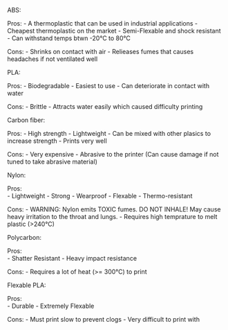 ABS:
                     
  Pros:
     - A thermoplastic that can be used in industrial applications
     - Cheapest thermoplastic on the market
	 - Semi-Flexable and shock resistant
	 - Can withstand temps btwn -20°C to 80°C

  Cons:
     - Shrinks on contact with air
     - Relieases fumes that causes headaches if not ventilated well
	                    
PLA: 
                      
  Pros:
	 - Biodegradable
	 - Easiest to use
	 - Can deteriorate in contact with water

  Cons:
     - Brittle 
     - Attracts water easily which caused difficulty printing
	                    

Carbon fiber:
                           
  Pros:
	 - High strength 
	 - Lightweight
	 - Can be mixed with other plasics to increase strength
     - Prints very well
 
  Cons:
     - Very expensive 
     - Abrasive to the printer (Can cause damage if not tuned to take abrasive material)
                             
 Nylon:
                           
  Pros:                      
     - Lightweight
     - Strong
     - Wearproof 
     - Flexable
     - Thermo-resistant

  Cons:
     - WARNING: Nylon emits TOXIC fumes. DO NOT INHALE! May cause heavy irritation to the throat and lungs.
     - Requires high temprature to melt plastic (>240°C)
                             
Polycarbon: 
                           
  Pros:                      
     - Shatter Resistant
     - Heavy impact resistance
  
  Cons:
     - Requires a lot of heat (>= 300°C) to print
                             
Flexable PLA:
                           
  Pros:                      
     - Durable
     - Extremely Flexable 

  Cons:
     - Must print slow to prevent clogs
     - Very difficult to print with